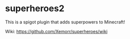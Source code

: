 # superheroes2
This is a spigot plugin that adds superpowers to Minecraft!

Wiki: https://github.com/Xemorr/superheroes/wiki
